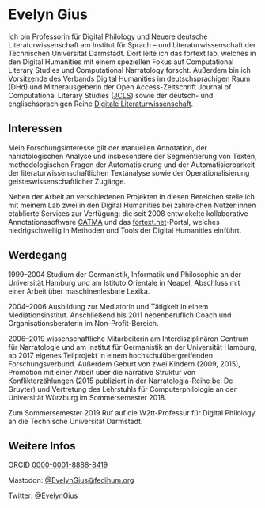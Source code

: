 # Evelyn Gius

Ich bin Professorin für Digital Philology und Neuere deutsche Literaturwissenschaft am Institut für Sprach – und Literaturwissenschaft der Technischen Universität Darmstadt. Dort leite ich das fortext lab, welches in den Digital Humanities mit einem speziellen Fokus auf Computational Literary Studies und Computational Narratology forscht. Außerdem bin ich Vorsitzende des Verbands Digital Humanities im deutschsprachigen Raum (DHd) und Mitherausgeberin der Open Access-Zeitschrift Journal of Computational Literary Studies ([JCLS](https://jcls.io)) sowie der deutsch- und englischsprachigen Reihe [Digitale Literaturwissenschaft](https://www.springer.com/series/16777). 

## Interessen
Mein Forschungsinteresse gilt der manuellen Annotation, der narratologischen Analyse und insbesondere der Segmentierung von Texten, methodologischen Fragen der Automatisierung und der Automatisierbarkeit der literaturwissenschaftlichen Textanalyse sowie der Operationalisierung geisteswissenschaftlicher Zugänge.

Neben der Arbeit an verschiedenen Projekten in diesen Bereichen stelle ich mit meinem Lab zwei in den Digital Humanities bei zahlreichen Nutzer:innen etablierte Services zur Verfügung: die seit 2008 entwickelte kollaborative Annotationssoftware [CATMA](https://catme.de/) und das [fortext.net](https://fortext.net)-Portal, welches niedrigschwellig in Methoden und Tools der Digital Humanities einführt.

## Werdegang
1999–2004 Studium der Germanistik, Informatik und Philosophie an der Universität Hamburg und am Istituto Orientale in Neapel, Abschluss mit einer Arbeit über maschinenlesbare Lexika.

2004–2006 Ausbildung zur Mediatorin und Tätigkeit in einem Mediationsinstitut. Anschließend bis 2011 nebenberuflich Coach und Organisationsberaterin im Non-Profit-Bereich. 

2006–2019 wissenschaftliche Mitarbeiterin am Interdisziplinären Centrum für Narratologie und am Institut für Germanistik an der Universität Hamburg, ab 2017 eigenes Teilprojekt in einem hochschulübergreifenden Forschungsverbund. Außerdem Geburt von zwei Kindern (2009, 2015), Promotion mit einer Arbeit über die narrative Struktur von Konflikterzählungen (2015 publiziert in der Narratologia-Reihe bei De Gruyter) und Vertretung des Lehrstuhls für Computerphilologie an der Universität Würzburg im Sommersemester 2018. 

Zum Sommersemester 2019 Ruf auf die W2tt-Professur für Digital Philology an die Technische Universität Darmstadt.

## Weitere Infos
ORCID [0000-0001-8888-8419](http://orcid.org/0000-0001-8888-8419)

Mastodon: [@EvelynGius@fedihum.org](https://fedihum.org/@EvelynGius)

Twitter: [@EvelynGius](https://twitter.com/EvelynGius)

